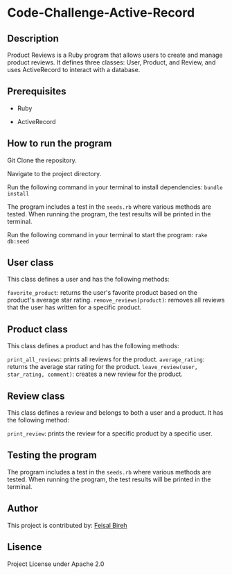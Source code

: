 # Code-Challenge-Active-Record

## Description

Product Reviews is a Ruby program that allows users to create and manage product reviews. It defines three classes: User, Product, and Review, and uses ActiveRecord to interact with a database.

## Prerequisites
- Ruby

- ActiveRecord

## How to run the program

Git Clone the repository.

Navigate to the project directory.

Run the following command in your terminal to install dependencies: 
    `bundle install`

 The program includes a test in the `seeds.rb` where various methods are tested. When running the program, the test results will be printed in the terminal.

Run the following command in your terminal to start the program: 
    `rake db:seed`

## User class
This class defines a user and has the following methods:

`favorite_product`: returns the user's favorite product based on the product's average star rating.
`remove_reviews(product)`: removes all reviews that the user has written for a specific product.

## Product class
This class defines a product and has the following methods:

`print_all_reviews`: prints all reviews for the product.
`average_rating`: returns the average star rating for the product.
`leave_review(user, star_rating, comment)`: creates a new review for the product.

## Review class
This class defines a review and belongs to both a user and a product. It has the following method:

`print_review`: prints the review for a specific product by a specific user.

## Testing the program
The program includes a test in the `seeds.rb` where various methods are tested. When running the program, the test results will be printed in the terminal.

## Author

This project is contributed by:
[Feisal Bireh](https://github.com/Feisalbireh)

## Lisence

Project License under Apache 2.0